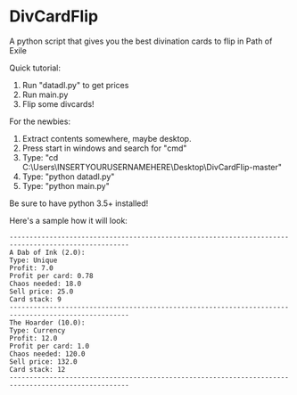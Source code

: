 # DivCardFlip
A python script that gives you the best divination cards to flip in Path of Exile

Quick tutorial:
1. Run "datadl.py" to get prices
2. Run main.py
3. Flip some divcards!


For the newbies:
1. Extract contents somewhere, maybe desktop.
2. Press start in windows and search for "cmd"
3. Type: "cd C:\Users\INSERTYOURUSERNAMEHERE\Desktop\DivCardFlip-master"
4. Type: "python datadl.py"
5. Type: "python main.py"

Be sure to have python 3.5+ installed!





Here's a sample how it will look:
```
----------------------------------------------------------------------------------------------------
A Dab of Ink (2.0):
Type: Unique
Profit: 7.0
Profit per card: 0.78
Chaos needed: 18.0
Sell price: 25.0
Card stack: 9
----------------------------------------------------------------------------------------------------
The Hoarder (10.0):
Type: Currency
Profit: 12.0
Profit per card: 1.0
Chaos needed: 120.0
Sell price: 132.0
Card stack: 12
----------------------------------------------------------------------------------------------------
```
